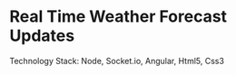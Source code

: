 Real Time Weather Forecast Updates
=================================

Technology Stack: Node, Socket.io, Angular, Html5, Css3
